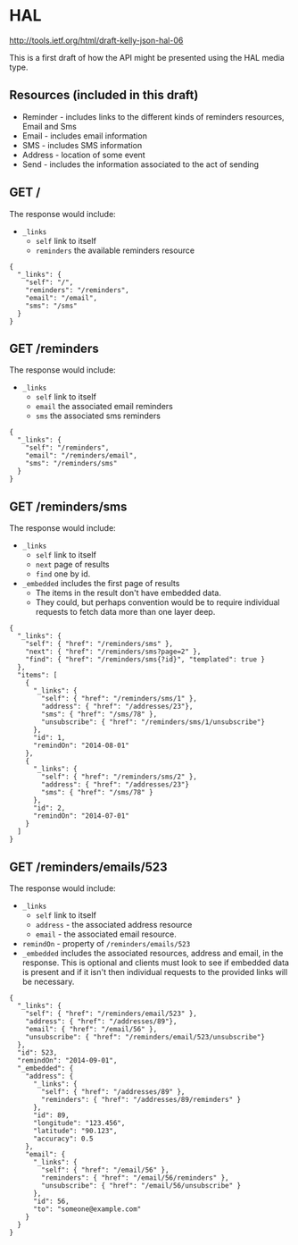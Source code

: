 # HAL

http://tools.ietf.org/html/draft-kelly-json-hal-06

This is a first draft of how the API might be presented using the HAL media type.

## Resources (included in this draft)

- Reminder - includes links to the different kinds of reminders resources, Email and Sms
- Email - includes email information
- SMS - includes SMS information
- Address - location of some event
- Send - includes the information associated to the act of sending

## GET /

The response would include:
- `_links`
  - `self` link to itself
  - `reminders` the available reminders resource

```
{
  "_links": {
    "self": "/",
    "reminders": "/reminders",
    "email": "/email",
    "sms": "/sms"
  }
}
```

## GET /reminders

The response would include:
- `_links`
  - `self` link to itself
  - `email` the associated email reminders
  - `sms` the associated sms reminders

```
{
  "_links": {
    "self": "/reminders",
    "email": "/reminders/email",
    "sms": "/reminders/sms"
  }
}
```

## GET /reminders/sms

The response would include:
- `_links`
  - `self` link to itself
  - `next` page of results
  - `find` one by id.
- `_embedded` includes the first page of results
  - The items in the result don't have embedded data.
  - They could, but perhaps convention would be to require individual requests to fetch data more than one layer deep.

```
{
  "_links": {
    "self": { "href": "/reminders/sms" },
    "next": { "href": "/reminders/sms?page=2" },
    "find": { "href": "/reminders/sms{?id}", "templated": true }
  },
  "items": [
    {
      "_links": {
        "self": { "href": "/reminders/sms/1" },
        "address": { "href": "/addresses/23"},
        "sms": { "href": "/sms/78" },
        "unsubscribe": { "href": "/reminders/sms/1/unsubscribe"}
      },
      "id": 1,
      "remindOn": "2014-08-01"
    },
    {
      "_links": {
        "self": { "href": "/reminders/sms/2" },
        "address": { "href": "/addresses/23"}
        "sms": { "href": "/sms/78" }
      },
      "id": 2,
      "remindOn": "2014-07-01"
    }
  ]
}
```

## GET /reminders/emails/523

The response would include:
- `_links`
  - `self` link to itself
  - `address` - the associated address resource
  - `email` - the associated email resource.
- `remindOn` - property of `/reminders/emails/523`
- `_embedded` includes the associated resources, address and email, in the response. This is optional and clients must look to see if embedded data is present and if it isn't then individual requests to the provided links will be necessary.

```
{
  "_links": {
    "self": { "href": "/reminders/email/523" },
    "address": { "href": "/addresses/89"},
    "email": { "href": "/email/56" },
    "unsubscribe": { "href": "/reminders/email/523/unsubscribe"}
  },
  "id": 523,
  "remindOn": "2014-09-01",
  "_embedded": {
    "address": {
      "_links": {
        "self": { "href": "/addresses/89" },
        "reminders": { "href": "/addresses/89/reminders" }
      },
      "id": 89,
      "longitude": "123.456",
      "latitude": "90.123",
      "accuracy": 0.5
    },
    "email": {
      "_links": {
        "self": { "href": "/email/56" },
        "reminders": { "href": "/email/56/reminders" },
        "unsubscribe": { "href": "/email/56/unsubscribe" }
      },
      "id": 56,
      "to": "someone@example.com"
    }
  }
}
```
